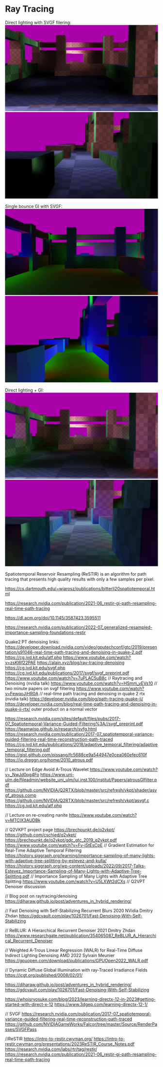 # Ray Tracing

Direct lighting with SVGF filering:
![Ray Tracing](rtxDirect0.jpg)
![Ray Tracing](rtxDirect1.jpg)

Single bounce GI with SVGF:
![Ray Tracing](rtxBouncedOnly0.jpg)
![Ray Tracing](rtxBouncedOnly1.jpg)

Direct lighting + GI:
![Ray Tracing](rtxComplete0.jpg)
![Ray Tracing](rtxComplete1.jpg)

Spatiotemporal Reservoir Resampling (ReSTIR) is an algorithm for path tracing that presents high quality results with only a few samples per pixel.

https://cs.dartmouth.edu/~wjarosz/publications/bitterli20spatiotemporal.html

https://research.nvidia.com/publication/2021-06_restir-gi-path-resampling-real-time-path-tracing

https://dl.acm.org/doi/10.1145/3587423.3595511

https://research.nvidia.com/publication/2022-07_generalized-resampled-importance-sampling-foundations-restir


Quake2 PT denoising links:
https://developer.download.nvidia.com/video/gputechconf/gtc/2019/presentation/s91046-real-time-path-tracing-and-denoising-in-quake-2.pdf
https://cg.ivd.kit.edu/atf.php
https://www.youtube.com/watch?v=zsKl6f22PAE
https://alain.xyz/blog/ray-tracing-denoising
https://cg.ivd.kit.edu/svgf.php
https://cg.ivd.kit.edu/publications/2017/svgf/svgf_preprint.pdf
https://www.youtube.com/watch?v=7uPLAC5uB8c	// Raytracing and Denoising (nvidia talk)
https://www.youtube.com/watch?v=HSmm_vEVs10	// two minute papers on svgf filtering
https://www.youtube.com/watch?v=FewqoJjHR0A	// real-time path tracing and denoising in quake 2 rtx (nvidia talk)
https://developer.nvidia.com/blog/path-tracing-quake-ii/
https://developer.nvidia.com/blog/real-time-path-tracing-and-denoising-in-quake-ii-rtx/
outer product on a normal vector

https://research.nvidia.com/sites/default/files/pubs/2017-07_Spatiotemporal-Variance-Guided-Filtering%3A//svgf_preprint.pdf
https://teamwisp.github.io/research/svfg.html
https://research.nvidia.com/publication/2017-07_spatiotemporal-variance-guided-filtering-real-time-reconstruction-path-traced
https://cg.ivd.kit.edu/publications/2018/adaptive_temporal_filtering/adaptive_temporal_filtering.pdf
https://gist.github.com/pissang/fc5688ce9a544947e0cea060efec610f
https://jo.dreggn.org/home/2010_atrous.pdf

// Lecture on Edge Avoid A-Trous Wavelet
https://www.youtube.com/watch?v=_NwJd0pg4Fo
https://www.uni-ulm.de/fileadmin/website_uni_ulm/iui.inst.100/institut/Papers/atrousGIfilter.pdf
https://github.com/NVIDIA/Q2RTX/blob/master/src/refresh/vkpt/shader/asvgf_atrous.comp
https://github.com/NVIDIA/Q2RTX/blob/master/src/refresh/vkpt/asvgf.c
https://cg.ivd.kit.edu/atf.php

// Lecture on re-creating nanite
https://www.youtube.com/watch?v=MTCIX3AUDBk

// Q2VKPT project page
https://brechpunkt.de/q2vkpt/
https://github.com/cschied/q2vkpt/
https://brechpunkt.de/q2vkpt/gdc_gtc_2019_q2vkpt.pdf
https://www.youtube.com/watch?v=Fv-jStEsCpE	// Gradient Estimation for Real-Time Adaptive Temporal Filtering
https://history.siggraph.org/learning/importance-sampling-of-many-lights-with-adaptive-tree-splitting-by-estevez-and-kulla/
https://history.siggraph.org/wp-content/uploads/2022/09/2017-Talks-Estevez_Importance-Sampling-of-Many-Lights-with-Adaptive-Tree-Splitting.pdf
// Importance Sampling of Many Lights with Adaptive Tree Splitting
https://www.youtube.com/watch?v=U5LXWt2dCXs // Q2VPT Denoiser discussion

// Blog post on raytracing/denoising
https://diharaw.github.io/post/adventures_in_hybrid_rendering/


// Fast Denoising with Self-Stabilizing Recurrent Blurs 2020 NVidia Dmitry Zhdan
https://gdcvault.com/play/1026701/Fast-Denoising-With-Self-Stabilizing

// ReBLUR: A Hierarchical Recurrent Denoiser 2021 Dmitry Zhdan
https://www.researchgate.net/publication/354065087_ReBLUR_A_Hierarchical_Recurrent_Denoiser

// Weighted A-Trous Linear Regression (WALR) for Real-Time Diffuse Indirect Lighting Denoising AMD 2022 Sylvain Meunier
https://gpuopen.com/download/publications/GPUOpen2022_WALR.pdf

// Dynamic Diffuse Global Illumination with ray-Traced Irradiance Fields
https://jcgt.org/published/0008/02/01/


https://diharaw.github.io/post/adventures_in_hybrid_rendering/
https://gdcvault.com/play/1026701/Fast-Denoising-With-Self-Stabilizing

https://whoisryosuke.com/blog/2023/learning-directx-12-in-2023#getting-started-with-direct-x-12
https://www.3dgep.com/learning-directx-12-1/

// SVGF
https://research.nvidia.com/publication/2017-07_spatiotemporal-variance-guided-filtering-real-time-reconstruction-path-traced
https://github.com/NVIDIAGameWorks/Falcor/tree/master/Source/RenderPasses/SVGFPass


//ReSTIR
https://intro-to-restir.cwyman.org/
https://intro-to-restir.cwyman.org/presentations/2023ReSTIR_Course_Notes.pdf
https://research.nvidia.com/labs/rtr/tag/restir/
https://research.nvidia.com/publication/2021-06_restir-gi-path-resampling-real-time-path-tracing


